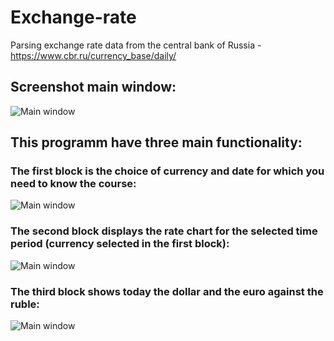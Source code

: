 # Exchange-rate
Parsing exchange rate data from the central bank of Russia - https://www.cbr.ru/currency_base/daily/
## Screenshot main window:
![Main window](https://github.com/therealpanda98/Exchange-rate/blob/master/Screenshots/screenshot_main_programm.PNG)

## This programm have three main functionality:
### The first block is the choice of currency and date for which you need to know the course:
![Main window](https://github.com/therealpanda98/Exchange-rate/blob/master/Screenshots/1_block.PNG)

### The second block displays the rate chart for the selected time period (currency selected in the first block):
![Main window](https://github.com/therealpanda98/Exchange-rate/blob/master/Screenshots/2_block.png)

### The third block shows today the dollar and the euro against the ruble:
![Main window](https://github.com/therealpanda98/Exchange-rate/blob/master/Screenshots/3_block.PNG)
